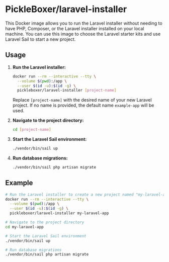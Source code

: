 # PickleBoxer/laravel-installer

This Docker image allows you to run the Laravel installer without needing to have PHP, Composer, or the Laravel installer installed on your local machine. You can use this image to choose the Laravel starter kits and use Laravel Sail to start a new project.

## Usage

1. **Run the Laravel installer:**

    ```sh
    docker run --rm --interactive --tty \
      --volume $(pwd):/app \
      --user $(id -u):$(id -g) \
      pickleboxer/laravel-installer [project-name]
    ```

    Replace `[project-name]` with the desired name of your new Laravel project. If no name is provided, the default name `example-app` will be used.

2. **Navigate to the project directory:**

    ```sh
    cd [project-name]
    ```

3. **Start the Laravel Sail environment:**

    ```sh
    ./vendor/bin/sail up
    ```

4. **Run database migrations:**

    ```sh
    ./vendor/bin/sail php artisan migrate
    ```

## Example

```sh
# Run the Laravel installer to create a new project named "my-laravel-app"
docker run --rm --interactive --tty \
  --volume $(pwd):/app \
  --user $(id -u):$(id -g) \
  pickleboxer/laravel-installer my-laravel-app

# Navigate to the project directory
cd my-laravel-app

# Start the Laravel Sail environment
./vendor/bin/sail up

# Run database migrations
./vendor/bin/sail php artisan migrate